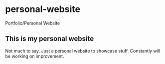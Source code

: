 # personal-website
Portfolio/Personal Website

## This is my personal website

Not much to say. Just a personal website to showcase stuff. Constantly will be working on improvement.
